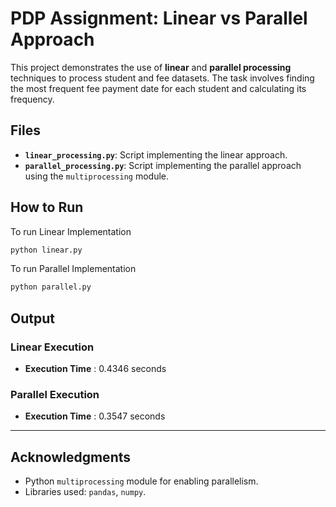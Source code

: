 # **PDP Assignment: Linear vs Parallel Approach**

This project demonstrates the use of **linear** and **parallel processing** techniques to process student and fee datasets. The task involves finding the most frequent fee payment date for each student and calculating its frequency.


## **Files**

- **`linear_processing.py`**: Script implementing the linear approach.
- **`parallel_processing.py`**: Script implementing the parallel approach using the `multiprocessing` module.


## **How to Run**
To run Linear Implementation
```bash
python linear.py
```
To run Parallel Implementation
```bash
python parallel.py
```

## **Output**

### Linear Execution

- **Execution Time** : 0.4346 seconds

### Parallel Execution

- **Execution Time** : 0.3547 seconds

---
## **Acknowledgments**

- Python `multiprocessing` module for enabling parallelism.
- Libraries used: `pandas`, `numpy`.
